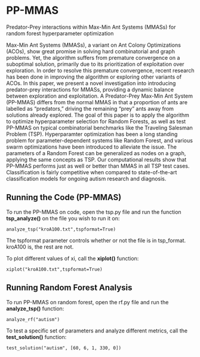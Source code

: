 # PP-MMAS
Predator-Prey interactions within Max-Min Ant Systems (MMASs) for random forest hyperparameter optimization

Max-Min Ant Systems (MMASs), a variant on Ant Colony Optimizations (ACOs), show great promise in solving hard combinatorial and graph problems. Yet, the algorithm suffers from premature convergence on a suboptimal solution, primarily due to its prioritization of exploitation over exploration. In order to resolve this premature convergence, recent research has been done in improving the algorithm or exploring other variants of ACOs. In this paper, we present a novel investigation into introducing predator-prey interactions for MMASs, providing a dynamic balance between exploration and exploitation. A Predator-Prey Max-Min Ant System (PP-MMAS) differs from the normal MMAS in that a proportion of ants are labelled as “predators,” driving the remaining “prey” ants away from solutions already explored. The goal of this paper is to apply the algorithm to optimize hyperparameter selection for Random Forests, as well as test PP-MMAS on typical combinatorial benchmarks like the Traveling Salesman Problem (TSP). Hyperparamter optimization has been a long standing problem for parameter-dependent systems like Random Forest, and various swarm optimizations have been introduced to alleviate the issue. The parameters of a Random Forest can be generalized as nodes on a graph, applying the same concepts as TSP. Our computational results show that PP-MMAS performs just as well or better than MMAS in all TSP test cases. Classification is fairly competitive when compared to state-of-the-art classification models for ongoing autism research and diagnosis.

## Running the Code (PP-MMAS)
To run the PP-MMAS on code, open the tsp.py file and run the function **tsp_analyze()** on the file you wish to run it on:
```
analyze_tsp("kroA100.txt",tspformat=True)
```
The tspformat parameter controls whether or not the file is in tsp_format. kroA100 is, the rest are not.

To plot different values of xi, call the **xiplot()** function:
```
xiplot("kroA100.txt",tspformat=True)
```

## Running Random Forest Analysis
To run PP-MMAS on random forest, open the rf.py file and run the **analyze_tsp()** function:
```
analyze_rf("autism")
```

To test a specific set of parameters and analyze different metrics, call the **test_solution()** function:
```
test_solution("autism", [60, 6, 1, 330, 0])
```
